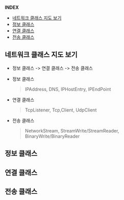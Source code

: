 
**INDEX**
- [네트워크 클래스 지도 보기](#네트워크-클래스-지도-보기)
- [정보 클래스](#정보-클래스)
- [연결 클래스](#연결-클래스)
- [전송 클래스](#전송-클래스)


## 네트워크 클래스 지도 보기

* 정보 클래스 -> 연결 클래스 -> 전송 클래스

* 정보 클래스

  > IPAddress, DNS, IPHostEntry, IPEndPoint

* 연결 클래스
  
  > TcpListener, Tcp,Client, UdpClient

* 전송 클래스
  
  > NetworkStream, StreamWrite/StreamReader, BinaryWrite/BinaryReader



## 정보 클래스





## 연결 클래스





## 전송 클래스



